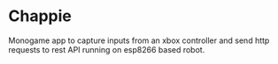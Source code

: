 # Chappie
Monogame app to capture inputs from an xbox controller and send http requests to rest API running on esp8266 based robot.
